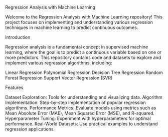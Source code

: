 Regression Analysis with Machine Learning

Welcome to the Regression Analysis with Machine Learning repository! This project focuses on implementing and understanding various regression techniques 
in machine learning to predict continuous outcomes.

Introduction

Regression analysis is a fundamental concept in supervised machine learning, where the goal is to predict a continuous variable based on one or more predictors. 
This repository contains code and  datasets to explore and implement various regression algorithms, including:

Linear Regression
Polynomial Regression
Decision Tree Regression
Random Forest Regression
Support Vector Regression (SVR)

Features

Dataset Exploration: Tools for understanding and visualizing data.
Algorithm Implementation: Step-by-step implementation of popular regression algorithms.
Performance Metrics: Evaluate models using metrics such as Mean Absolute Error (MAE), Mean Squared Error (MSE), and R-squared.
Hyperparameter Tuning: Experiment with hyperparameters for optimal performance.
Real-World Datasets: Use practical examples to understand regression applications.
